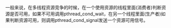 一般来说，在多线程资源竞争的时候，在一个使用资源的线程里面(消费者)判断资源是否可用，如果不可用调用pthread_cond_wait，在另一个线程里面(生产者)如果判断资源可用，则调用pthread_cond_signal发送一个资源可用信号。